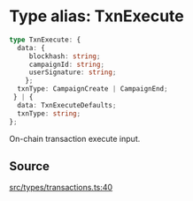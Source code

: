 # Type alias: TxnExecute

```ts
type TxnExecute: {
  data: {
     blockhash: string;
     campaignId: string;
     userSignature: string;
    };
  txnType: CampaignCreate | CampaignEnd;
 } | {
  data: TxnExecuteDefaults;
  txnType: string;
};
```

On-chain transaction execute input.

## Source

[src/types/transactions.ts:40](https://github.com/torque-labs/torque-ts-sdk/blob/60b058a1261e69e5eb8f4ad7130e050df24bb92d/src/types/transactions.ts#L40)
